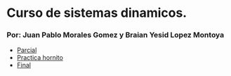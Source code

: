 # Curso de sistemas dinamicos.
### Por: Juan Pablo Morales Gomez y Braian Yesid Lopez Montoya

- [Parcial](https://github.com/JuanMorales4619/SistemasDinamicos/tree/main/Parcial)
- [Practica hornito](https://github.com/JuanMorales4619/SistemasDinamicos/tree/main/Practica)
- [Final](https://github.com/JuanMorales4619/SistemasDinamicos/tree/main/Final)